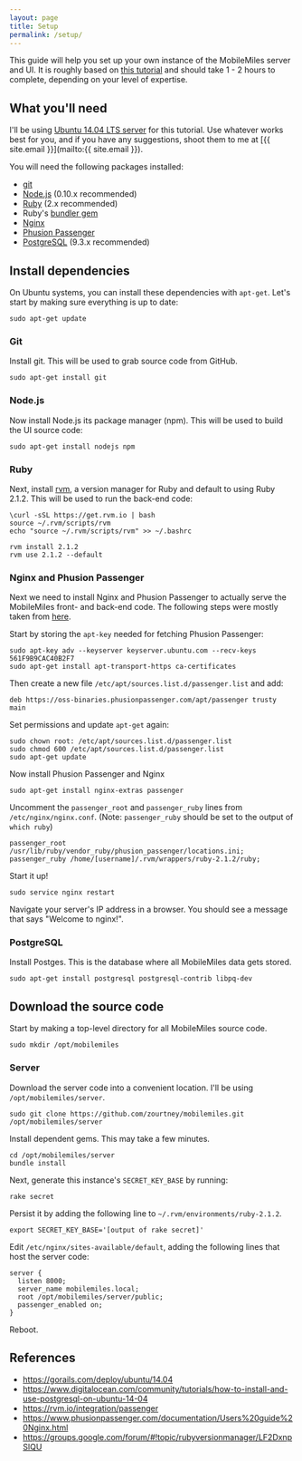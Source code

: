 ```yaml
---
layout: page
title: Setup
permalink: /setup/
---
```


This guide will help you set up your own instance of the MobileMiles server and UI. It is roughly based on [this tutorial](https://gorails.com/deploy/ubuntu/14.04) and should take 1 - 2 hours to complete, depending on your level of expertise.

What you'll need
----------------

I'll be using [Ubuntu 14.04 LTS server](http://www.ubuntu.com/download/server) for this tutorial. Use whatever works best for you, and if you have any suggestions, shoot them to me at [{{ site.email }}](mailto:{{ site.email }}).

You will need the following packages installed:

- [git](http://www.git-scm.com/)
- [Node.js](http://nodejs.org/) (0.10.x recommended)
- [Ruby](https://www.ruby-lang.org/en/) (2.x recommended)
- Ruby's [bundler gem](http://bundler.io/)
- [Nginx](http://nginx.org/)
- [Phusion Passenger](https://www.phusionpassenger.com/)
- [PostgreSQL](http://www.postgresql.org/) (9.3.x recommended)

Install dependencies
--------------------

On Ubuntu systems, you can install these dependencies with `apt-get`. Let's start by making sure everything is up to date:

    sudo apt-get update

### Git

Install git. This will be used to grab source code from GitHub.

    sudo apt-get install git

### Node.js

Now install Node.js its package manager (npm). This will be used to build the UI source code:

    sudo apt-get install nodejs npm

### Ruby

Next, install [rvm](https://rvm.io/), a version manager for Ruby and default to using Ruby 2.1.2. This will be used to run the back-end code:

    \curl -sSL https://get.rvm.io | bash
    source ~/.rvm/scripts/rvm
    echo "source ~/.rvm/scripts/rvm" >> ~/.bashrc
    
    rvm install 2.1.2
    rvm use 2.1.2 --default

### Nginx and Phusion Passenger

Next we need to install Nginx and Phusion Passenger to actually serve the MobileMiles front- and back-end code. The following steps were mostly taken from [here](https://www.phusionpassenger.com/documentation/Users%20guide%20Nginx.html#install_on_debian_ubuntu).

Start by storing the `apt-key` needed for fetching Phusion Passenger:

    sudo apt-key adv --keyserver keyserver.ubuntu.com --recv-keys 561F9B9CAC40B2F7
    sudo apt-get install apt-transport-https ca-certificates

Then create a new file `/etc/apt/sources.list.d/passenger.list` and add:

    deb https://oss-binaries.phusionpassenger.com/apt/passenger trusty main

Set permissions and update `apt-get` again:

    sudo chown root: /etc/apt/sources.list.d/passenger.list
    sudo chmod 600 /etc/apt/sources.list.d/passenger.list
    sudo apt-get update

Now install Phusion Passenger and Nginx

    sudo apt-get install nginx-extras passenger

Uncomment the `passenger_root` and `passenger_ruby` lines from `/etc/nginx/nginx.conf`. (Note: `passenger_ruby` should be set to the output of `which ruby`)

    passenger_root /usr/lib/ruby/vendor_ruby/phusion_passenger/locations.ini;
    passenger_ruby /home/[username]/.rvm/wrappers/ruby-2.1.2/ruby;

Start it up!

    sudo service nginx restart

Navigate your server's IP address in a browser. You should see a message that says "Welcome to nginx!".

### PostgreSQL

Install Postges. This is the database where all MobileMiles data gets stored.

    sudo apt-get install postgresql postgresql-contrib libpq-dev


Download the source code
------------------------

Start by making a top-level directory for all MobileMiles source code.

    sudo mkdir /opt/mobilemiles

### Server

Download the server code into a convenient location. I'll be using `/opt/mobilemiles/server`.

    sudo git clone https://github.com/zourtney/mobilemiles.git /opt/mobilemiles/server

Install dependent gems. This may take a few minutes.

    cd /opt/mobilemiles/server
    bundle install

Next, generate this instance's `SECRET_KEY_BASE` by running:

    rake secret

Persist it by adding the following line to `~/.rvm/environments/ruby-2.1.2`.

    export SECRET_KEY_BASE='[output of rake secret]'

Edit `/etc/nginx/sites-available/default`, adding the following lines that host the server code:

    server {
      listen 8000;
      server_name mobilemiles.local;
      root /opt/mobilemiles/server/public;
      passenger_enabled on;
    }

Reboot.



References
----------

- https://gorails.com/deploy/ubuntu/14.04
- https://www.digitalocean.com/community/tutorials/how-to-install-and-use-postgresql-on-ubuntu-14-04
- https://rvm.io/integration/passenger
- https://www.phusionpassenger.com/documentation/Users%20guide%20Nginx.html
- https://groups.google.com/forum/#!topic/rubyversionmanager/LF2DxnpSlQU
